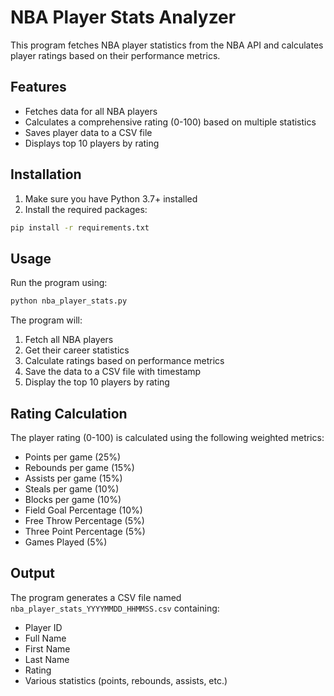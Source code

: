# NBA Player Stats Analyzer

This program fetches NBA player statistics from the NBA API and calculates player ratings based on their performance metrics.

## Features

- Fetches data for all NBA players
- Calculates a comprehensive rating (0-100) based on multiple statistics
- Saves player data to a CSV file
- Displays top 10 players by rating

## Installation

1. Make sure you have Python 3.7+ installed
2. Install the required packages:
```bash
pip install -r requirements.txt
```

## Usage

Run the program using:
```bash
python nba_player_stats.py
```

The program will:
1. Fetch all NBA players
2. Get their career statistics
3. Calculate ratings based on performance metrics
4. Save the data to a CSV file with timestamp
5. Display the top 10 players by rating

## Rating Calculation

The player rating (0-100) is calculated using the following weighted metrics:
- Points per game (25%)
- Rebounds per game (15%)
- Assists per game (15%)
- Steals per game (10%)
- Blocks per game (10%)
- Field Goal Percentage (10%)
- Free Throw Percentage (5%)
- Three Point Percentage (5%)
- Games Played (5%)

## Output

The program generates a CSV file named `nba_player_stats_YYYYMMDD_HHMMSS.csv` containing:
- Player ID
- Full Name
- First Name
- Last Name
- Rating
- Various statistics (points, rebounds, assists, etc.) 